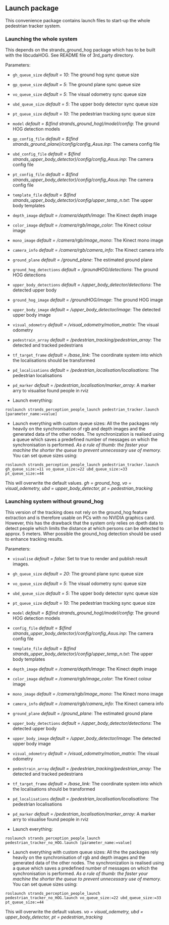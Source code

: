 ## Launch package
This convenience package contains launch files to start-up the whole pedestrian tracker system.

### Launching the whole system
This depends on the strands_ground_hog package which has to be built with the libcudaHOG. See README file of 3rd_party directory.

Parameters:
* `gh_queue_size` _default = 10_: The ground hog sync queue size
* `gp_queue_size` _default = 5_: The ground plane sync queue size
* `vo_queue_size` _default = 5_: The visual odometry sync queue size
* `ubd_queue_size` _default = 5_: The upper body detector sync queue size
* `pt_queue_size` _default = 10_: The pedestrian tracking sync queue size
* `model` _default = $(find strands_ground_hog)/model/config_: The ground HOG detection models
* `gp_config_file` _default = $(find strands_ground_plane)/config/config_Asus.inp_: The camera config file
* `ubd_config_file` _default = $(find strands_upper_body_detector)/config/config_Asus.inp_: The camera config file
* `pt_config_file` _default = $(find strands_upper_body_detector)/config/config_Asus.inp_: The camera config file
* `template_file` _default = $(find strands_upper_body_detector)/config/upper_temp_n.txt_: The upper body templates
* `depth_image` _default = /camera/depth/image_: The Kinect depth image
* `color_image` _default = /camera/rgb/image_color_: The Kinect colour image
* `mono_image` _default = /camera/rgb/image_mono_: The Kinect mono image
* `camera_info` _default = /camera/rgb/camera_info_: The Kinect camera info
* `ground_plane` _default = /ground_plane_: The estimated ground plane
* `ground_hog_detections` _default = /groundHOG/detections_: The ground HOG detections
* `upper_body_detections` _default = /upper_body_detector/detections_: The detected upper body
* `ground_hog_image` _default = /groundHOG/image_: The ground HOG image
* `upper_body_image` _default = /upper_body_detector/image_: The detected upper body image
* `visual_odometry` _default = /visual_odometry/motion_matrix_: The visual odometry
* `pedestrain_array` _default = /pedestrian_tracking/pedestrian_array_: The detected and tracked pedestrians
* `tf_target_frame` _default = /base_link_: The coordinate system into which the localisations should be transformed
* `pd_localisations` _default = /pedestrian_localisation/localisations_: The pedestrian localisations
* `pd_marker` _default = /pedestrian_localisation/marker_array_: A marker arry to visualise found people in rviz


* Launch everything:
```
roslaunch strands_perception_people_launch pedestrian_tracker.launch [parameter_name:=value]
```
* Launch everything with custom queue sizes: All the the packages rely heavily on the synchronisation of rgb and depth images and the generated data of the other nodes. The synchronization is realised using a queue which saves a predefined number of messages on which the synchronisation is performed. _As a rule of thumb: the faster your machine the shorter the queue to prevent unnecessary use of memory._ You can set queue sizes using:
```
roslaunch strands_perception_people_launch pedestrian_tracker.launch gh_queue_size:=11 vo_queue_size:=22 ubd_queue_size:=33 pt_queue_size:=44
```
This will overwrite the default values. _gh = ground_hog, vo = visual_odemetry, ubd = upper_body_detector, pt = pedestrian_tracking_

### Launching system without ground_hog
This version of the tracking does not rely on the ground_hog feature extraction and is therefore usable on PCs with no NVIDIA graphics card. However, this has the drawback that the system only relies on dpeth data to detect people which limits the distance at which persons can be detected to approx. 5 meters. Wher possible the ground_hog detection should be used to enhance tracking results.

Parameters:
* `visualise` _default = false_: Set to true to render and publish result images.
* `gh_queue_size` _default = 20_: The ground plane sync queue size
* `vo_queue_size` _default = 5_: The visual odometry sync queue size
* `ubd_queue_size` _default = 5_: The upper body detector sync queue size
* `pt_queue_size` _default = 10_: The pedestrian tracking sync queue size
* `model` _default = $(find strands_ground_hog)/model/config_: The ground HOG detection models
* `config_file` _default = $(find strands_upper_body_detector)/config/config_Asus.inp_: The camera config file
* `template_file` _default = $(find strands_upper_body_detector)/config/upper_temp_n.txt_: The upper body templates
* `depth_image` _default = /camera/depth/image_: The Kinect depth image
* `color_image` _default = /camera/rgb/image_color_: The Kinect colour image
* `mono_image` _default = /camera/rgb/image_mono_: The Kinect mono image
* `camera_info` _default = /camera/rgb/camera_info_: The Kinect camera info
* `ground_plane` _default = /ground_plane_: The estimated ground plane
* `upper_body_detections` _default = /upper_body_detector/detections_: The detected upper body
* `upper_body_image` _default = /upper_body_detector/image_: The detected upper body image
* `visual_odometry` _default = /visual_odometry/motion_matrix_: The visual odometry
* `pedestrain_array` _default = /pedestrian_tracking/pedestrian_array_: The detected and tracked pedestrians
* `tf_target_frame` _default = /base_link_: The coordinate system into which the localisations should be transformed
* `pd_localisations` _default = /pedestrian_localisation/localisations_: The pedestrian localisations
* `pd_marker` _default = /pedestrian_localisation/marker_array_: A marker arry to visualise found people in rviz


* Launch everything:
```
roslaunch strands_perception_people_launch pedestrian_tracker_no_HOG.launch [parameter_name:=value]
```
* Launch everything with custom queue sizes: All the the packages rely heavily on the synchronisation of rgb and depth images and the generated data of the other nodes. The synchronization is realised using a queue which saves a predefined number of messages on which the synchronisation is performed. _As a rule of thumb: the faster your machine the shorter the queue to prevent unnecessary use of memory._ You can set queue sizes using:
```
roslaunch strands_perception_people_launch pedestrian_tracker_no_HOG.launch vo_queue_size:=22 ubd_queue_size:=33 pt_queue_size:=44
```
This will overwrite the default values. _vo = visual_odemetry, ubd = upper_body_detector, pt = pedestrian_tracking_
